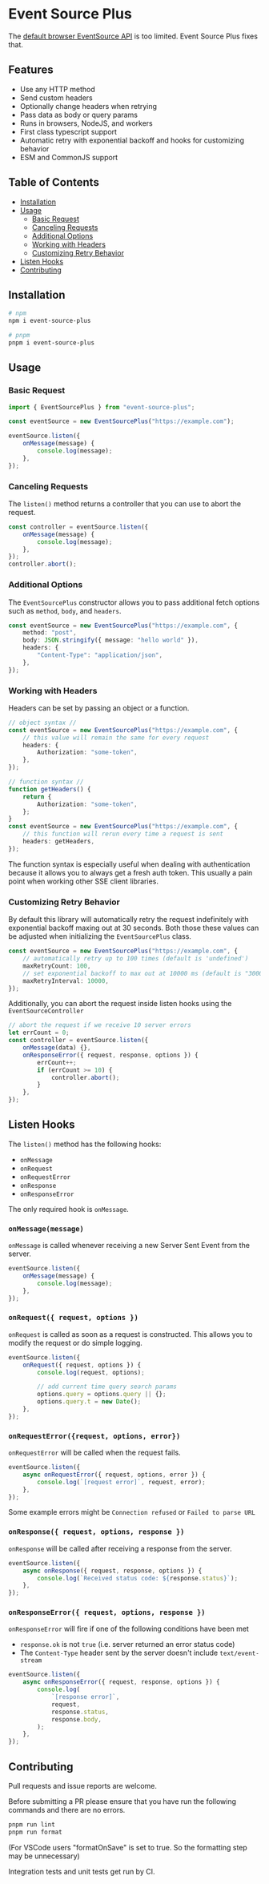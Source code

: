 # Event Source Plus

The [default browser EventSource API](https://developer.mozilla.org/en-US/docs/Web/API/EventSource) is too limited. Event Source Plus fixes that.

## Features

-   Use any HTTP method
-   Send custom headers
-   Optionally change headers when retrying
-   Pass data as body or query params
-   Runs in browsers, NodeJS, and workers
-   First class typescript support
-   Automatic retry with exponential backoff and hooks for customizing behavior
-   ESM and CommonJS support

## Table of Contents

-   [Installation](#installation)
-   [Usage](#usage)
    -   [Basic Request](#basic-request)
    -   [Canceling Requests](#canceling-requests)
    -   [Additional Options](#additional-options)
    -   [Working with Headers](#working-with-headers)
    -   [Customizing Retry Behavior](#customizing-retry-behavior)
-   [Listen Hooks](#listen-hooks)
-   [Contributing](#contributing)

## Installation

```bash
# npm
npm i event-source-plus

# pnpm
pnpm i event-source-plus
```

## Usage

### Basic Request

```ts
import { EventSourcePlus } from "event-source-plus";

const eventSource = new EventSourcePlus("https://example.com");

eventSource.listen({
    onMessage(message) {
        console.log(message);
    },
});
```

### Canceling Requests

The `listen()` method returns a controller that you can use to abort the request.

```ts
const controller = eventSource.listen({
    onMessage(message) {
        console.log(message);
    },
});
controller.abort();
```

### Additional Options

The `EventSourcePlus` constructor allows you to pass additional fetch options such as `method`, `body`, and `headers`.

```ts
const eventSource = new EventSourcePlus("https://example.com", {
    method: "post",
    body: JSON.stringify({ message: "hello world" }),
    headers: {
        "Content-Type": "application/json",
    },
});
```

### Working with Headers

Headers can be set by passing an object or a function.

```ts
// object syntax //
const eventSource = new EventSourcePlus("https://example.com", {
    // this value will remain the same for every request
    headers: {
        Authorization: "some-token",
    },
});

// function syntax //
function getHeaders() {
    return {
        Authorization: "some-token",
    };
}
const eventSource = new EventSourcePlus("https://example.com", {
    // this function will rerun every time a request is sent
    headers: getHeaders,
});
```

The function syntax is especially useful when dealing with authentication because it allows you to always get a fresh auth token. This usually a pain point when working other SSE client libraries.

### Customizing Retry Behavior

By default this library will automatically retry the request indefinitely with exponential backoff maxing out at 30 seconds. Both those these values can be adjusted when initializing the `EventSourcePlus` class.

```ts
const eventSource = new EventSourcePlus("https://example.com", {
    // automatically retry up to 100 times (default is 'undefined')
    maxRetryCount: 100,
    // set exponential backoff to max out at 10000 ms (default is "30000")
    maxRetryInterval: 10000,
});
```

Additionally, you can abort the request inside listen hooks using the `EventSourceController`

```ts
// abort the request if we receive 10 server errors
let errCount = 0;
const controller = eventSource.listen({
    onMessage(data) {},
    onResponseError({ request, response, options }) {
        errCount++;
        if (errCount >= 10) {
            controller.abort();
        }
    },
});
```

## Listen Hooks

The `listen()` method has the following hooks:

-   `onMessage`
-   `onRequest`
-   `onRequestError`
-   `onResponse`
-   `onResponseError`

The only required hook is `onMessage`.

### `onMessage(message)`

`onMessage` is called whenever receiving a new Server Sent Event from the server.

```ts
eventSource.listen({
    onMessage(message) {
        console.log(message);
    },
});
```

### `onRequest({ request, options })`

`onRequest` is called as soon as a request is constructed. This allows you to modify the request or do simple logging.

```ts
eventSource.listen({
    onRequest({ request, options }) {
        console.log(request, options);

        // add current time query search params
        options.query = options.query || {};
        options.query.t = new Date();
    },
});
```

### `onRequestError({request, options, error})`

`onRequestError` will be called when the request fails.

```ts
eventSource.listen({
    async onRequestError({ request, options, error }) {
        console.log(`[request error]`, request, error);
    },
});
```

Some example errors might be `Connection refused` or `Failed to parse URL`

### `onResponse({ request, options, response })`

`onResponse` will be called after receiving a response from the server.

```ts
eventSource.listen({
    async onResponse({ request, response, options }) {
        console.log(`Received status code: ${response.status}`);
    },
});
```

### `onResponseError({ request, options, response })`

`onResponseError` will fire if one of the following conditions have been met

-   `response.ok` is not `true` (i.e. server returned an error status code)
-   The `Content-Type` header sent by the server doesn't include `text/event-stream`

```ts
eventSource.listen({
    async onResponseError({ request, response, options }) {
        console.log(
            `[response error]`,
            request,
            response.status,
            response.body,
        );
    },
});
```

## Contributing

Pull requests and issue reports are welcome.

Before submitting a PR please ensure that you have run the following commands and there are no errors.

```bash
pnpm run lint
pnpm run format
```

(For VSCode users "formatOnSave" is set to true. So the formatting step may be unnecessary)

Integration tests and unit tests get run by CI.
